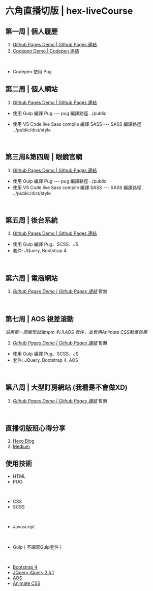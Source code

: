 # 六角直播切版 | hex-liveCourse

## 第一周 | 個人履歷

1. [Github Pages Demo | Github Pages 連結](https://kevinshu1995.github.io/hex-liveCourse/week1/index.html)
2. [Codepen Demo | Codepen 連結](https://codepen.io/kevinshu/pen/qBOEYJY)

<br>

* Codepen 使用 Pug

## 第二周 | 個人網站

1. [Github Pages Demo | Github Pages 連結](https://kevinshu1995.github.io/hex-liveCourse/week2/public/index.html)

* 使用 Gulp 編譯 Pug
--- pug 編譯路徑 ../public

* 使用 VS Code live Sass compile 編譯 SASS
--- SASS 編譯路徑 ../public/dist/style
<br>

## 第三周&第四周 | 眼鏡官網

1. [Github Pages Demo | Github Pages 連結](https://kevinshu1995.github.io/hex-liveCourse/week3/public/index.html)

* 使用 Gulp 編譯 Pug
  --- pug 編譯路徑 ../public
* 使用 VS Code live Sass compile 編譯 SASS
  --- SASS 編譯路徑 ../public/dist/style
<br>

## 第五周 | 後台系統

1. [Github Pages Demo | Github Pages 連結](https://kevinshu1995.github.io/hex-liveCourse/week5/dist/index.html)

* 使用 Gulp 編譯 Pug、SCSS、JS
* 套件: JQuery, Bootstrap 4

<br>

## 第六周 | 電商網站

1. *[Github Pages Demo | Github Pages 連結](https://kevinshu1995.github.io/hex-liveCourse/week6/dist/index.html)* 暫無

<br>

## 第七周 | AOS 視差滾動

*沿用第一周版型試做npm 引入AOS 套件，並套用Animate CSS動畫效果*

1. *[Github Pages Demo | Github Pages 連結](https://kevinshu1995.github.io/hex-liveCourse/week7/dist/index.html)* 暫無

* 使用 Gulp 編譯 Pug、SCSS、JS
* 套件: JQuery, Bootstrap 4, AOS

<br>

## 第八周 | 大型訂房網站 (我看是不會做XD)

1. *[Github Pages Demo | Github Pages 連結](https://kevinshu1995.github.io/hex-liveCourse/week8/dist/index.html)* 暫無

<br>

## 直播切版班心得分享

1. [Hexo Blog](https://kevinshu1995.github.io/blog/learningexp/20200530/4039908204/#more)
2. [Medium](https://medium.com/@wenshiuhsu/%E7%B7%9A%E4%B8%8B%E4%B8%8D%E8%83%BD%E7%BE%A4%E8%81%9A-%E9%82%A3%E7%B7%9A%E4%B8%8A%E7%B8%BD%E5%8F%AF%E4%BB%A5%E5%90%A7-200%E4%BA%BA%E5%85%AD%E8%A7%92%E7%B7%9A%E4%B8%8A%E5%89%8D%E7%AB%AF%E5%88%87%E7%89%88%E7%9B%B4%E6%92%AD%E8%AA%B2%E7%A8%8B-9e455d5e563a)

## 使用技術

- HTML
- PUG

<br>

- CSS
- SCSS

<br>

- Javascript

<br>

- Gulp ( 不細寫Gulp套件 )

<br>

- [Bootstrap 4](https://getbootstrap.com/)
- [JQuery jQuery 3.5.1](https://jquery.com/)
- [AOS](https://michalsnik.github.io/aos/)
- [Animate CSS](https://animate.style/)
